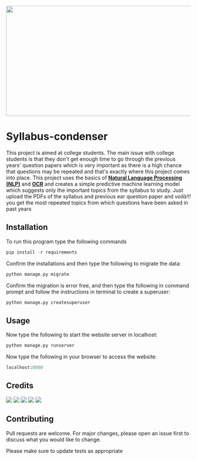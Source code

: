 <p align="center">
  <img src="https://user-images.githubusercontent.com/94374523/145721012-e3920b6d-c9e7-4764-b313-972eb79289e5.png" width="600px" height="300px">
</p>

# Syllabus-condenser
This project is aimed at college students. The main issue with college students is that they don't get enough time to go through the previous years' question papers which is very important as there is a high chance that questions may be repeated and that's exactly where this project comes into place. This project uses the basics of [**Natural Language Processing (NLP)**](https://machinelearningmastery.com/natural-language-processing/) and [**OCR**](https://searchcontentmanagement.techtarget.com/definition/OCR-optical-character-recognition) and creates a simple predictive machine learning model which suggests only the important topics from the syllabus to study. Just upload the PDFs of the syllabus and previous ear question paper and *voilà!!!* you get the most repeated topics from which questions have been asked in past years
## Installation
To run this program type the following commands 
```python
pip install -r requirements
``` 
Confirm the installations and then type the following to migrate the data:
```python
python manage.py migrate
```
Confirm the migration is error free, and then type the following in command prompt and follow the instructions in terminal to create a superuser:
```python 
python manage.py createsuperuser
``` 

## Usage

Now type the following to start the website server in localhost:
```python
python manage.py runserver
```
Now type the following in your browser to access the website:
```python
localhost:8000
```
## Credits  
[<img src="https://img.shields.io/badge/Stack_Overflow-FE7A16?style=for-the-badge&logo=stack-overflow&logoColor=white">](https://stackoverflow.com/)  [<img src="https://img.shields.io/badge/GeeksforGeeks-gray?style=for-the-badge&logo=geeksforgeeks&logoColor=35914c">](https://www.geeksforgeeks.org/)  [<img src="https://img.shields.io/badge/Medium-12100E?style=for-the-badge&logo=medium&logoColor=white">](https://medium.com/)  [<img src="https://img.shields.io/badge/python-3670A0?style=for-the-badge&logo=python&logoColor=ffdd54">](https://pypi.org/)  [<img src="https://img.shields.io/badge/<Kunal K>-%23FF0000.svg?style=for-the-badge&logo=YouTube&logoColor=white">](https://www.youtube.com/c/KunalKushwaha/featured) 
## Contributing
Pull requests are welcome. For major changes, please open an issue first to discuss what you would like to change.

Please make sure to update tests as appropriate
